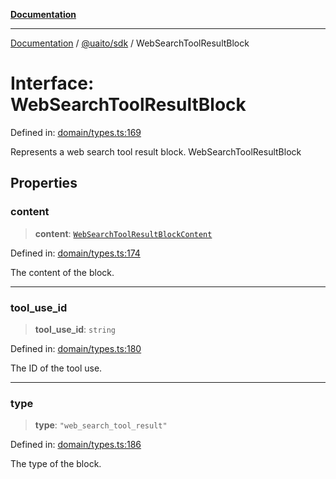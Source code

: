 [**Documentation**](../../../README.md)

***

[Documentation](../../../README.md) / [@uaito/sdk](../README.md) / WebSearchToolResultBlock

# Interface: WebSearchToolResultBlock

Defined in: [domain/types.ts:169](https://github.com/elribonazo/uaito/blob/0785510d8ad92c6f9514ad770b3e81162500e4a0/packages/sdk/src/domain/types.ts#L169)

Represents a web search tool result block.
 WebSearchToolResultBlock

## Properties

### content

> **content**: [`WebSearchToolResultBlockContent`](../type-aliases/WebSearchToolResultBlockContent.md)

Defined in: [domain/types.ts:174](https://github.com/elribonazo/uaito/blob/0785510d8ad92c6f9514ad770b3e81162500e4a0/packages/sdk/src/domain/types.ts#L174)

The content of the block.

***

### tool\_use\_id

> **tool\_use\_id**: `string`

Defined in: [domain/types.ts:180](https://github.com/elribonazo/uaito/blob/0785510d8ad92c6f9514ad770b3e81162500e4a0/packages/sdk/src/domain/types.ts#L180)

The ID of the tool use.

***

### type

> **type**: `"web_search_tool_result"`

Defined in: [domain/types.ts:186](https://github.com/elribonazo/uaito/blob/0785510d8ad92c6f9514ad770b3e81162500e4a0/packages/sdk/src/domain/types.ts#L186)

The type of the block.
